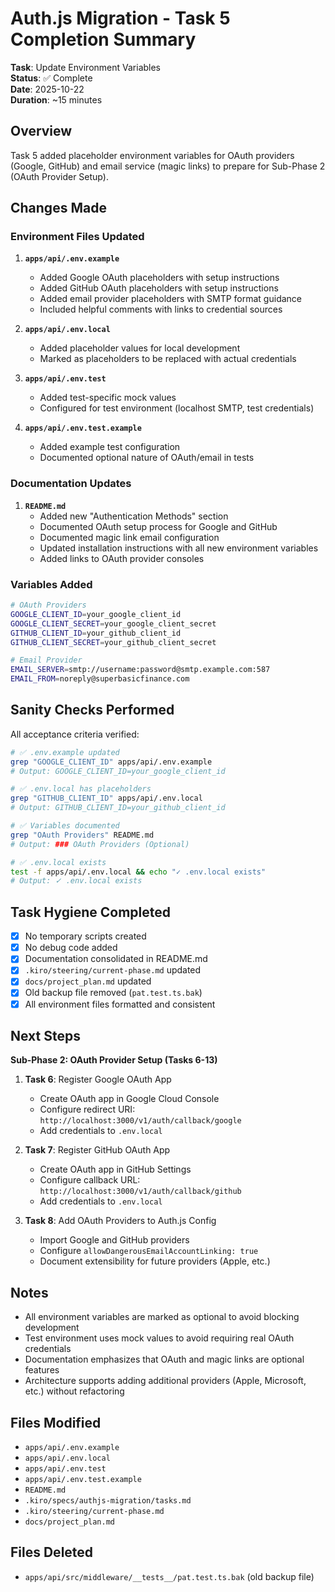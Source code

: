 # Auth.js Migration - Task 5 Completion Summary

**Task**: Update Environment Variables  
**Status**: ✅ Complete  
**Date**: 2025-10-22  
**Duration**: ~15 minutes

## Overview

Task 5 added placeholder environment variables for OAuth providers (Google, GitHub) and email service (magic links) to prepare for Sub-Phase 2 (OAuth Provider Setup).

## Changes Made

### Environment Files Updated

1. **`apps/api/.env.example`**
   - Added Google OAuth placeholders with setup instructions
   - Added GitHub OAuth placeholders with setup instructions
   - Added email provider placeholders with SMTP format guidance
   - Included helpful comments with links to credential sources

2. **`apps/api/.env.local`**
   - Added placeholder values for local development
   - Marked as placeholders to be replaced with actual credentials

3. **`apps/api/.env.test`**
   - Added test-specific mock values
   - Configured for test environment (localhost SMTP, test credentials)

4. **`apps/api/.env.test.example`**
   - Added example test configuration
   - Documented optional nature of OAuth/email in tests

### Documentation Updates

1. **`README.md`**
   - Added new "Authentication Methods" section
   - Documented OAuth setup process for Google and GitHub
   - Documented magic link email configuration
   - Updated installation instructions with all new environment variables
   - Added links to OAuth provider consoles

### Variables Added

```bash
# OAuth Providers
GOOGLE_CLIENT_ID=your_google_client_id
GOOGLE_CLIENT_SECRET=your_google_client_secret
GITHUB_CLIENT_ID=your_github_client_id
GITHUB_CLIENT_SECRET=your_github_client_secret

# Email Provider
EMAIL_SERVER=smtp://username:password@smtp.example.com:587
EMAIL_FROM=noreply@superbasicfinance.com
```

## Sanity Checks Performed

All acceptance criteria verified:

```bash
# ✅ .env.example updated
grep "GOOGLE_CLIENT_ID" apps/api/.env.example
# Output: GOOGLE_CLIENT_ID=your_google_client_id

# ✅ .env.local has placeholders
grep "GITHUB_CLIENT_ID" apps/api/.env.local
# Output: GITHUB_CLIENT_ID=your_github_client_id

# ✅ Variables documented
grep "OAuth Providers" README.md
# Output: ### OAuth Providers (Optional)

# ✅ .env.local exists
test -f apps/api/.env.local && echo "✓ .env.local exists"
# Output: ✓ .env.local exists
```

## Task Hygiene Completed

- [x] No temporary scripts created
- [x] No debug code added
- [x] Documentation consolidated in README.md
- [x] `.kiro/steering/current-phase.md` updated
- [x] `docs/project_plan.md` updated
- [x] Old backup file removed (`pat.test.ts.bak`)
- [x] All environment files formatted and consistent

## Next Steps

**Sub-Phase 2: OAuth Provider Setup (Tasks 6-13)**

1. **Task 6**: Register Google OAuth App
   - Create OAuth app in Google Cloud Console
   - Configure redirect URI: `http://localhost:3000/v1/auth/callback/google`
   - Add credentials to `.env.local`

2. **Task 7**: Register GitHub OAuth App
   - Create OAuth app in GitHub Settings
   - Configure callback URL: `http://localhost:3000/v1/auth/callback/github`
   - Add credentials to `.env.local`

3. **Task 8**: Add OAuth Providers to Auth.js Config
   - Import Google and GitHub providers
   - Configure `allowDangerousEmailAccountLinking: true`
   - Document extensibility for future providers (Apple, etc.)

## Notes

- All environment variables are marked as optional to avoid blocking development
- Test environment uses mock values to avoid requiring real OAuth credentials
- Documentation emphasizes that OAuth and magic links are optional features
- Architecture supports adding additional providers (Apple, Microsoft, etc.) without refactoring

## Files Modified

- `apps/api/.env.example`
- `apps/api/.env.local`
- `apps/api/.env.test`
- `apps/api/.env.test.example`
- `README.md`
- `.kiro/specs/authjs-migration/tasks.md`
- `.kiro/steering/current-phase.md`
- `docs/project_plan.md`

## Files Deleted

- `apps/api/src/middleware/__tests__/pat.test.ts.bak` (old backup file)
